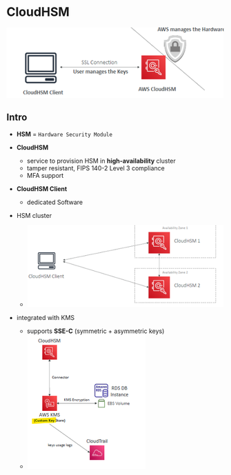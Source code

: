 # CloudHSM 
![img.png](../99_img/dva/kms/03/img.png)

## Intro
- **HSM** = `Hardware Security Module`

- **CloudHSM**
  - service to provision HSM in **high-availability**  cluster
  - tamper resistant, FIPS 140-2 Level 3 compliance
  - MFA support
  
- **CloudHSM Client** 
  - dedicated Software

- HSM cluster
  - ![img_1.png](../99_img/dva/kms/03/img_1.png)

- integrated with KMS
  - supports **SSE-C** (symmetric + asymmetric keys)
   - ![img_2.png](../99_img/dva/kms/03/img_2.png)